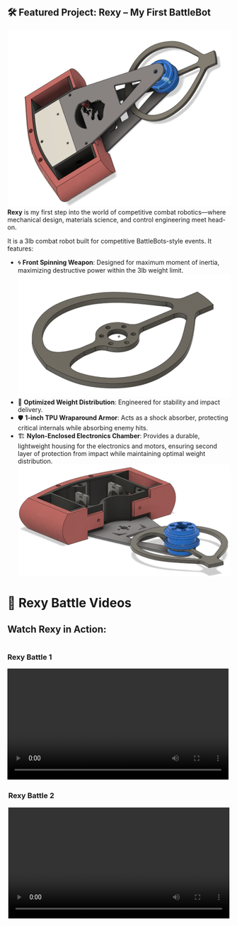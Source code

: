 ## 🛠️ Featured Project: **Rexy** – My First BattleBot

![Rexy Front View](images/rexy.png) <!-- Optional second image -->
**Rexy** is my first step into the world of competitive combat robotics—where mechanical design, materials science, and control engineering meet head-on. 

It is a 3lb combat robot built for competitive BattleBots-style events. It features:

- 🌀 **Front Spinning Weapon**: Designed for maximum moment of inertia, maximizing destructive power within the 3lb weight limit.
![Weapon design in Fusion 360](images/weapon.png)
- 🧠 **Optimized Weight Distribution**: Engineered for stability and impact delivery.
- 🛡️ **1-inch TPU Wraparound Armor**: Acts as a shock absorber, protecting critical internals while absorbing enemy hits.
- 🏗️ **Nylon-Enclosed Electronics Chamber**: Provides a durable, lightweight housing for the electronics and motors, ensuring second layer of protection from impact while maintaining optimal weight distribution.
![Rexy Front View](images/internals.png)


# 🎥 Rexy Battle Videos

## Watch Rexy in Action:
<div style="display: flex; justify-content: space-around;">

  <div style="margin-right: 20px;">
    <h3>Rexy Battle 1</h3>
    <video width="500" controls>
      <source src="images/fight_1.mp4" type="video/mp4">
      Your browser does not support the video tag.
    </video>
  </div>
</div>

<div style="display: flex; justify-content: space-around;">
  <div>
    <h3>Rexy Battle 2</h3>
    <video width="500" controls>
      <source src="images/fight_2.mp4" type="video/mp4">
      Your browser does not support the video tag.
    </video>
  </div>

</div>